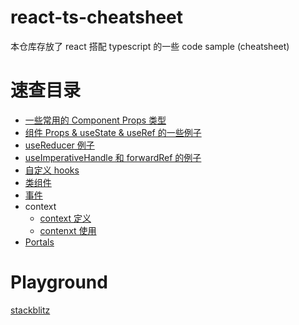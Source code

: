 # react-ts-cheatsheet
本仓库存放了 react 搭配 typescript 的一些 code sample (cheatsheet)

# 速查目录
* [一些常用的 Component Props 类型](./src/typing.d.ts)
* [组件 Props & useState & useRef 的一些例子](./src/component-props-state-ref.tsx)
* [useReducer 例子](./src/useReducer.tsx)
* [useImperativeHandle 和 forwardRef 的例子](./src/useImperativeHandle.tsx)
* [自定义 hooks](./src/custom-hooks.tsx)
* [类组件](./src/class-components.tsx)
* [事件](./src/forms-events.tsx)
* context
  - [context 定义](./src/context/context.tsx)
  - [contenxt 使用](./src/context/index.tsx)
* [Portals](./src/Portal.tsx)

 

# Playground
[stackblitz](https://stackblitz.com/github/LiangNiang/react-ts-cheatsheet?file=README.md)
